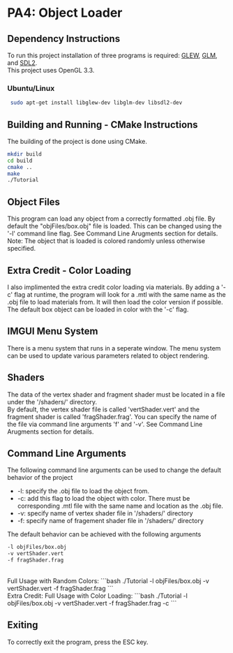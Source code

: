 # PA4: Object Loader

## Dependency Instructions
To run this project installation of three programs is required: [GLEW](http://glew.sourceforge.net/), [GLM](http://glm.g-truc.net/0.9.7/index.html), and [SDL2](https://wiki.libsdl.org/Tutorials).<br>
This project uses OpenGL 3.3.

### Ubuntu/Linux
```bash 
 sudo apt-get install libglew-dev libglm-dev libsdl2-dev
```

## Building and Running - CMake Instructions
The building of the project is done using CMake. 
```bash
mkdir build
cd build
cmake ..
make
./Tutorial
```

## Object Files
This program can load any object from a correctly formatted .obj file. By default the "objFiles/box.obj" file is loaded. This can be changed using the '-l' command line flag. See Command Line Arugments section for details. <br>
Note: The object that is loaded is colored randomly unless otherwise specified.

## Extra Credit - Color Loading
I also implimented the extra credit color loading via materials. By adding a '-c' flag at runtime, the program will look for a .mtl with the same name as the .obj file to load materials from. It will then load the color version if possible. <br>
The default box object can be loaded in color with the '-c' flag.

## IMGUI Menu System
There is a menu system that runs in a seperate window. The menu system can be used to update various parameters related to object rendering.

## Shaders
The data of the vertex shader and fragment shader must be located in a file under the '/shaders/' directory. <br>
By default, the vertex shader file is called 'vertShader.vert' and the fragment shader is called 'fragShader.frag'. You can specify the name of the file via command line arguments 'f' and '-v'. See Command Line Arugments section for details.

## Command Line Arguments
The following command line arguments can be used to change the default behavior of the project
  * -l: specify the .obj file to load the object from.
  * -c: add this flag to load the object with color. There must be corresponding .mtl file with the same name and location as the .obj file.
  * -v: specify name of vertex shader file in '/shaders/' directory <br>
  * -f: specify name of fragement shader file in '/shaders/' directory <br>

The default behavior can be achieved with the following arguments
```bash
-l objFiles/box.obj
-v vertShader.vert
-f fragShader.frag
```
<br>
Full Usage with Random Colors:
```bash
./Tutorial -l objFiles/box.obj -v vertShader.vert -f fragShader.frag
```
<br>
Extra Credit: Full Usage with Color Loading:
```bash
./Tutorial -l objFiles/box.obj -v vertShader.vert -f fragShader.frag -c
```

## Exiting
To correctly exit the program, press the ESC key.
